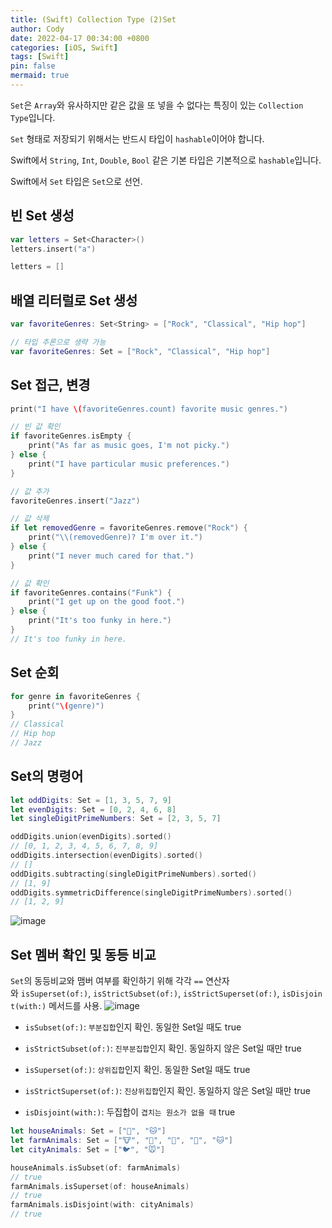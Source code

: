 ```yaml
---
title: (Swift) Collection Type (2)Set
author: Cody
date: 2022-04-17 00:34:00 +0800
categories: [iOS, Swift]
tags: [Swift]
pin: false
mermaid: true
---
```


`Set`은 `Array`와 유사하지만 같은 값을 또 넣을 수 없다는 특징이 있는 `Collection Type`입니다.

`Set` 형태로 저장되기 위해서는 반드시 타입이 `hashable`이어야 합니다.

Swift에서 `String`, `Int`, `Double`, `Bool` 같은 기본 타입은 기본적으로 `hashable`입니다.

Swift에서 `Set` 타입은 `Set`으로 선언.

## 빈 Set 생성

```swift
var letters = Set<Character>()
letters.insert("a")

letters = []

```

## 배열 리터럴로 Set 생성

```swift
var favoriteGenres: Set<String> = ["Rock", "Classical", "Hip hop"]

// 타입 추론으로 생략 가능
var favoriteGenres: Set = ["Rock", "Classical", "Hip hop"]

```

## Set 접근, 변경

```swift
print("I have \(favoriteGenres.count) favorite music genres.")

// 빈 값 확인
if favoriteGenres.isEmpty {
    print("As far as music goes, I'm not picky.")
} else {
    print("I have particular music preferences.")
}

// 값 추가
favoriteGenres.insert("Jazz")

// 값 삭제
if let removedGenre = favoriteGenres.remove("Rock") {
    print("\\(removedGenre)? I'm over it.")
} else {
    print("I never much cared for that.")
}

// 값 확인
if favoriteGenres.contains("Funk") {
    print("I get up on the good foot.")
} else {
    print("It's too funky in here.")
}
// It's too funky in here.

```

## Set 순회

```swift
for genre in favoriteGenres {
    print("\(genre)")
}
// Classical
// Hip hop
// Jazz

```

## Set의 명령어

```swift
let oddDigits: Set = [1, 3, 5, 7, 9]
let evenDigits: Set = [0, 2, 4, 6, 8]
let singleDigitPrimeNumbers: Set = [2, 3, 5, 7]

oddDigits.union(evenDigits).sorted()
// [0, 1, 2, 3, 4, 5, 6, 7, 8, 9]
oddDigits.intersection(evenDigits).sorted()
// []
oddDigits.subtracting(singleDigitPrimeNumbers).sorted()
// [1, 9]
oddDigits.symmetricDifference(singleDigitPrimeNumbers).sorted()
// [1, 2, 9]
```
![image](https://github.com/swiftycody/swiftycody.github.io/assets/9062513/9c19845e-02ea-439b-8a56-d01f0404d192)

## Set 멤버 확인 및 동등 비교

`Set`의 동등비교와 맴버 여부를 확인하기 위해 각각 `==` 연산자와 `isSuperset(of:)`, `isStrictSubset(of:)`, `isStrictSuperset(of:)`, `isDisjoint(with:)` 메서드를 사용.
![image](https://github.com/swiftycody/swiftycody.github.io/assets/9062513/88085d4a-7c76-441d-94f5-c64b26b9bc83)

- `isSubset(of:)`: `부분집합`인지 확인. 동일한 Set일 때도 true

- `isStrictSubset(of:)`: `진부분집합`인지 확인. 동일하지 않은 Set일 때만 true

- `isSuperset(of:)`: `상위집합`인지 확인. 동일한 Set일 때도 true

- `isStrictSuperset(of:)`: `진상위집합`인지 확인. 동일하지 않은 Set일 때만 true

- `isDisjoint(with:)`: 두집합이 `겹치는 원소가 없을 때` true

```swift
let houseAnimals: Set = ["🐶", "🐱"]
let farmAnimals: Set = ["🐮", "🐔", "🐑", "🐶", "🐱"]
let cityAnimals: Set = ["🐦", "🐭"]

houseAnimals.isSubset(of: farmAnimals)
// true
farmAnimals.isSuperset(of: houseAnimals)
// true
farmAnimals.isDisjoint(with: cityAnimals)
// true
```